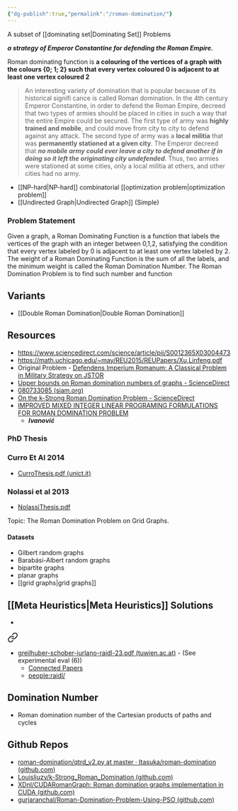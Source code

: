 ```yaml
---
{"dg-publish":true,"permalink":"/roman-domination/"}
---
```



A subset of [[dominating set\|Dominating Set]] Problems

***a strategy of Emperor Constantine for defending the Roman Empire.***

Roman dominating function is **a colouring of the vertices of a graph with the colours {0; 1; 2} such that every vertex coloured 0 is adjacent to at least one vertex coloured 2**

>    An interesting variety of domination that is popular because of its historical signifi cance is called Roman domination. In the 4th century Emperor Constantine, in order to defend the Roman Empire, decreed that two types of armies should be placed in cities in such a way that the entire Empire could be secured. The first type of army was **highly trained and mobile**, and could move from city to city to defend against any attack. The second type of army was a **local militia** that was **permanently stationed at a given city**. The Emperor decreed that ***no mobile army could ever leave a city to defend another if in doing so it left the originating city undefended***. Thus, two armies were stationed at some cities, only a local militia at others, and other cities had no army.

- [[NP-hard\|NP-hard]] combinatorial [[optimization problem\|optimization problem]]
- [[Undirected Graph\|Undirected Graph]] (Simple)

### Problem Statement

Given a graph, a Roman Dominating Function is a function that labels the vertices of the graph with an integer between 0,1,2, satisfying the condition that every vertex labeled by 0 is adjacent to at least one vertex labeled by 2. The weight of a Roman Dominating Function is the sum of all the labels, and the minimum weight is called the Roman Domination Number. The Roman Domination Problem is to find such number and function

## Variants

- [[Double Roman Domination\|Double Roman Domination]]

## Resources

- https://www.sciencedirect.com/science/article/pii/S0012365X03004473
- https://math.uchicago.edu/~may/REU2015/REUPapers/Xu,Linfeng.pdf
- Original Problem - [Defendens Imperium Romanum: A Classical Problem in Military Strategy on JSTOR](https://www.jstor.org/stable/2589113)
- [Upper bounds on Roman domination numbers of graphs - ScienceDirect](https://www.sciencedirect.com/science/article/pii/S0012365X11005899)
- [080733085 (siam.org)](https://epubs.siam.org/doi/pdf/10.1137/080733085)
- [On the k-Strong Roman Domination Problem - ScienceDirect](https://www.sciencedirect.com/science/article/abs/pii/S0166218X20302675)
- [IMPROVED MIXED INTEGER LINEAR PROGRAMING FORMULATIONS FOR ROMAN DOMINATION PROBLEM](http://elib.mi.sanu.ac.rs/files/journals/publ/119/publn119p51-58.pdf)
	- ***Ivanović***

### PhD Thesis

### Curro Et Al 2014
- [CurroThesis.pdf (unict.it)](https://www.iris.unict.it/retrieve/67e47719-c53c-4d47-9f82-a0808aeffd8f/CurroThesis.pdf)

### Nolassi et al 2013

- [NolassiThesis.pdf](http://archivia.unict.it/bitstream/10761/1560/1/NLSSVT80M16C351B-NolassiThesis.pdf)

 Topic: The Roman Domination Problem on Grid Graphs.

#### Datasets

 -  Gilbert random graphs
 -  Barabási-Albert random graphs
 -  bipartite graphs
 -  planar graphs
 -  [[grid graphs\|grid graphs]]


## [[Meta Heuristics\|Meta Heuristics]] Solutions

- 
<div class="transclusion internal-embed is-loaded"><a class="markdown-embed-link" href="/rdp-greihuber-et-al-23/" aria-label="Open link"><svg xmlns="http://www.w3.org/2000/svg" width="24" height="24" viewBox="0 0 24 24" fill="none" stroke="currentColor" stroke-width="2" stroke-linecap="round" stroke-linejoin="round" class="svg-icon lucide-link"><path d="M10 13a5 5 0 0 0 7.54.54l3-3a5 5 0 0 0-7.07-7.07l-1.72 1.71"></path><path d="M14 11a5 5 0 0 0-7.54-.54l-3 3a5 5 0 0 0 7.07 7.07l1.71-1.71"></path></svg></a><div class="markdown-embed">





- [greilhuber-schober-iurlano-raidl-23.pdf (tuwien.ac.at)](https://www.ac.tuwien.ac.at/files/pub/greilhuber-schober-iurlano-raidl-23.pdf) -  (See experimental eval (6))
	- [Connected Papers](https://www.connectedpapers.com/main/9884d5726f0364545db85944fada435995fc798d/A-Simulated-Annealing-Based-Approach-for-the-Roman-Domination-Problem/graph)
	- [people:raidl/](https://www.ac.tuwien.ac.at/people/raidl/)




</div></div>



## Domination Number

- Roman domination number of the Cartesian products of paths and cycles

## Github Repos

- [roman-domination/qtrd_v2.py at master · Itasuka/roman-domination (github.com)](https://github.com/Itasuka/roman-domination/blob/master/qtrd_v2.py)
- [Louisliuzy/k-Strong_Roman_Domination (github.com)](https://github.com/Louisliuzy/k-Strong_Roman_Domination)
- [XDnl/CUDARomanGraph: Roman domination graphs implementation in CUDA (github.com)](https://github.com/XDnl/CUDARomanGraph)
- [gurjaranchal/Roman-Domination-Problem-Using-PSO (github.com)](https://github.com/gurjaranchal/Roman-Domination-Problem-Using-PSO)